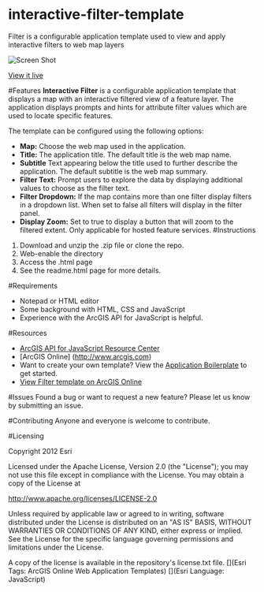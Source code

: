interactive-filter-template
===============

Filter is a configurable application template used to view and apply interactive filters to web map layers 


![Screen Shot](https://dl.dropboxusercontent.com/u/24627279/screenshots/Filter_th.png)

[View it live](http://www.arcgis.com/apps/InteractiveFilter/index.html?webmap=d7b2c06ea5fc49dd8177480a8edacff6)


#Features
**Interactive Filter**  is a configurable application template that displays a map with an interactive filtered view of a feature layer. The application displays prompts and hints for attribute filter values which are used to locate specific features.

The template can be configured using the following options:

- **Map:** Choose the web map used in the application. 
- **Title:** The application title. The default title is the web map name. 
- **Subtitle** Text appearing below the title used to further describe the application. The default subtitle is the web map summary. 
- **Filter Text:** Prompt users to explore the data by displaying additional values to choose as the filter text. 
- **Filter Dropdown:** If the map contains more than one filter display filters in a dropdown list. When set to false all filters will display in the filter panel. 
- **Display Zoom:** Set to true to display a button that will zoom to the filtered extent. Only applicable for hosted feature services.
#Instructions

1. Download and unzip the .zip file or clone the repo. 
2. Web-enable the directory
3. Access the .html page 
4. See the readme.html page for more details. 


#Requirements

- Notepad or HTML editor
- Some background with HTML, CSS and JavaScript
- Experience with the ArcGIS API for JavaScript is helpful. 

#Resources

- [ArcGIS API for JavaScript Resource Center](http://help.arcgis.com/en/webapi/javascript/arcgis/index.html)
- [ArcGIS Online] (http://www.arcgis.com)
- Want to create your own template? View the [Application Boilerplate](https://github.com/Esri/application-boilerplate-js) to get started. 
- [View Filter template on ArcGIS Online](http://www.arcgis.com/home/item.html?id=be13c2ac76f44dc2afcd7d7cfd1a38f7)

#Issues
Found a bug or want to request a new feature? Please let us know by submitting an issue. 

#Contributing
Anyone and everyone is welcome to contribute. 

#Licensing 

Copyright 2012 Esri

Licensed under the Apache License, Version 2.0 (the "License"); you may not use this file except in compliance with the License. You may obtain a copy of the License at

http://www.apache.org/licenses/LICENSE-2.0

Unless required by applicable law or agreed to in writing, software distributed under the License is distributed on an "AS IS" BASIS, WITHOUT WARRANTIES OR CONDITIONS OF ANY KIND, either express or implied. See the License for the specific language governing permissions and limitations under the License.

A copy of the license is available in the repository's license.txt file.
[](Esri Tags: ArcGIS Online Web Application Templates) 
[](Esri Language: JavaScript)

